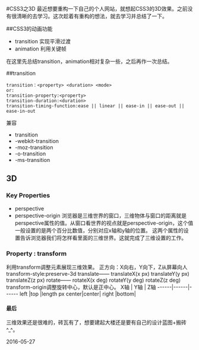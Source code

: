 #CSS3之3D
最近想要重构一下自己的个人网站，就想起CSS3的3D效果。之前没有很清晰的去学习。这次趁着有重构的想法，就去学习并总结了一下。

##CSS3的动画功能
- transition
实现平滑过渡
- animation
利用关键帧

在这里先总结transition，animation相对复杂一些，之后再作一次总结。

##transition
```
transition：<property> <duration> <mode>
or:
transition-property:<property>
transition-duration:<duration>
transition-timing-function:ease || linear || ease-in || ease-out || ease-in-out
```
兼容
- transition
- -webkit-transition
- -moz-transition
- -o-transition
- -ms-transition

## 3D
### Key Properties
- perspective
- perspective-origin
浏览器是三维世界的窗口，三维物体与窗口的距离就是perspective属性的值。从窗口看世界的视点就是perspective-origin，这个值一般设置的是两个百分比数值，分别对应x轴和y轴的位置。
这两个属性的设置告诉浏览器我们将怎样看里面的三维世界。这就完成了三维设置的工作。
### Property : transform
利用transform调整元素展现三维效果。
正方向：X向右，Y向下，Z从屏幕向人
transform-style:preserve-3d
translate——
    translateX(x px)
    translateY(y px)
    translateZ(z px)
rotate——
    rotateX(x deg)
    rotateY(y deg)
    rotateZ(z deg)
transform-origin调整旋转中心，默认是正中心。
 X轴  | Y轴  | Z轴 
------|------|------
left  |top   |length px
center|center|
right |bottom|

#### 最后
三维效果还是很难的，砖瓦有了，想要建起大楼还是要有自己的设计蓝图+搬砖^_^。

2016-05-27